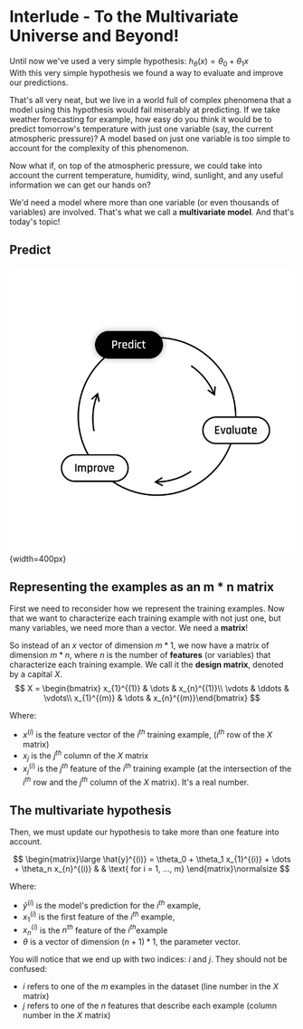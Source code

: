 # Interlude - To the Multivariate Universe and Beyond!

Until now we've used a very simple hypothesis: $h_{\theta}(x) = \theta_0 + \theta_1 x$  
With this very simple hypothesis we found a way to evaluate and improve our predictions.  

That's all very neat, but we live in a world full of complex phenomena that a model using this hypothesis would fail miserably at predicting. If we take weather forecasting for example, how easy do you think it would be to predict tomorrow's temperature with just one variable (say, the current atmospheric pressure)? A model based on just one variable is too simple to account for the complexity of this phenomenon.  

 Now what if, on top of the atmospheric pressure, we could take into account the current temperature, humidity, wind, sunlight, and any useful information we can get our hands on?

We'd need a model where more than one variable (or even thousands of variables) are involved. That's what we call a **multivariate model**. And that's today's topic!  


## Predict 
![The Learning Cycle - Predict](../assets/Predict.png){width=400px}  

## Representing the examples as an m * n matrix
First we need to reconsider how we represent the training examples.  Now that we want to characterize each training example with not just one, but many variables, we need more than a vector. We need a __matrix__!  

So instead of an $x$ vector of dimension $m * 1$, we now have a matrix of dimension $m * n$, where $n$ is the number of **features** (or variables) that characterize each training example. We call it the **design matrix**, denoted by a capital $X$.   
$$
X = \begin{bmatrix} 
x_{1}^{(1)} & \dots & x_{n}^{(1)}\\
\vdots & \ddots & \vdots\\
x_{1}^{(m)} & \dots & x_{n}^{(m)}\end{bmatrix}
$$

Where:
- $x^{(i)}$ is the feature vector of the $i^{th}$ training example, ($i^{th}$ row of the $X$ matrix) 
- $x_{j}$ is the $j^{th}$ column of the $X$ matrix 
- $x_{j}^{(i)}$ is the $j^{th}$ feature of the $i^{th}$ training example (at the intersection of the $i^{th}$ row and the $j^{th}$ column of the $X$ matrix). It's a real number.
  

## The multivariate hypothesis
Then, we must update our hypothesis to take more than one feature into account. 

$$
\begin{matrix}\large
\hat{y}^{(i)} = \theta_0 + \theta_1 x_{1}^{(i)} + \dots + \theta_n x_{n}^{(i)} & & \text{ for i = 1, ..., m}    
\end{matrix}\normalsize
$$  

Where:
- $\hat{y}^{(i)}$ is the model's prediction for the $i^{th}$ example,
- $x_{1}^{(i)}$ is the first feature of the $i^{th}$ example,
- $x_{n}^{(i)}$ is the $n^{th}$ feature of the $i^{th}$example
- $\theta$ is a vector of dimension $(n + 1) * 1$, the parameter vector.
  
You will notice that we end up with two indices: $i$ and $j$. They should not be confused:
- $i$ refers to one of the $m$ examples in the dataset (line number in the $X$ matrix)
- $j$ refers to one of the $n$ features that describe each example (column number in the $X$ matrix)


